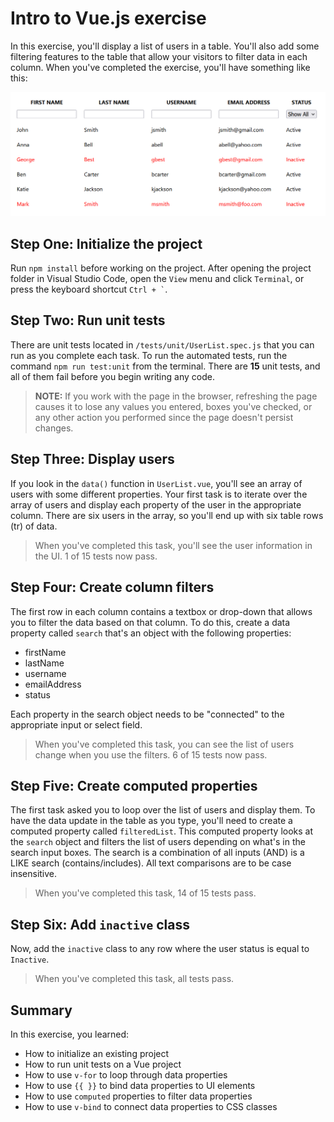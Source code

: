 # Intro to Vue.js exercise

In this exercise, you'll display a list of users in a table. You'll also add some filtering features to the table that allow your visitors to filter data in each column. When you've completed the exercise, you'll have something like this:

![Completed Application](./completed-application.png)

## Step One: Initialize the project

Run `npm install` before working on the project. After opening the project folder in Visual Studio Code, open the `View` menu and click `Terminal`, or press the keyboard shortcut `` Ctrl + ` ``.

## Step Two: Run unit tests

There are unit tests located in `/tests/unit/UserList.spec.js` that you can run as you complete each task. To run the automated tests, run the command `npm run test:unit` from the terminal. There are **15** unit tests, and all of them fail before you begin writing any code.

>**NOTE:** If you work with the page in the browser, refreshing the page causes it to lose any values you entered, boxes you've checked, or any other action you performed since the page doesn't persist changes.

## Step Three: Display users

If you look in the `data()` function in `UserList.vue`, you'll see an array of users with some different properties. Your first task is to iterate over the array of users and display each property of the user in the appropriate column. There are six users in the array, so you'll end up with six table rows (tr) of data.

> When you've completed this task, you'll see the user information in the UI. 1 of 15 tests now pass.

## Step Four: Create column filters

The first row in each column contains a textbox or drop-down that allows you to filter the data based on that column. To do this, create a data property called `search` that's an object with the following properties:

- firstName
- lastName
- username
- emailAddress
- status

Each property in the search object needs to be "connected" to the appropriate input or select field.

> When you've completed this task, you can see the list of users change when you use the filters. 6 of 15 tests now pass.

## Step Five: Create computed properties

The first task asked you to loop over the list of users and display them. To have the data update in the table as you type, you'll need to create a computed property called `filteredList`. This computed property looks at the `search` object and filters the list of users depending on what's in the search input boxes. The search is a combination of all inputs (AND) is a LIKE search (contains/includes). All text comparisons are to be case insensitive.

> When you've completed this task, 14 of 15 tests pass.

## Step Six: Add `inactive` class

Now, add the `inactive` class to any row where the user status is equal to `Inactive`.

> When you've completed this task, all tests pass.

## Summary

In this exercise, you learned:

- How to initialize an existing project
- How to run unit tests on a Vue project
- How to use `v-for` to loop through data properties
- How to use `{{ }}` to bind data properties to UI elements
- How to use `computed` properties to filter data properties
- How to use `v-bind` to connect data properties to CSS classes
